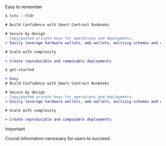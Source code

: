 ## 

Easy to remember

```diff
$ txtx --tldr

# Build Confidence with Smart Contract Runbooks

# Secure by design
- Copy/pasted private keys for operations and deployments.
+ Easily leverage hardware wallets, web wallets, multisig schemes and cloud secure enclaves.

# Scale with complexity
- 
+ Create reproducible and composable deployments
```

```diff
$ get-started

+ Easy 
# Build Confidence with Smart Contract Runbooks

# Secure by design
- Copy/pasted private keys for operations and deployments.
+ Easily leverage hardware wallets, web wallets, multisig schemes and cloud secure enclaves.

# Scale with complexity
- 
+ Create reproducible and composable deployments
```



> [!IMPORTANT]
> Crucial information necessary for users to succeed.
